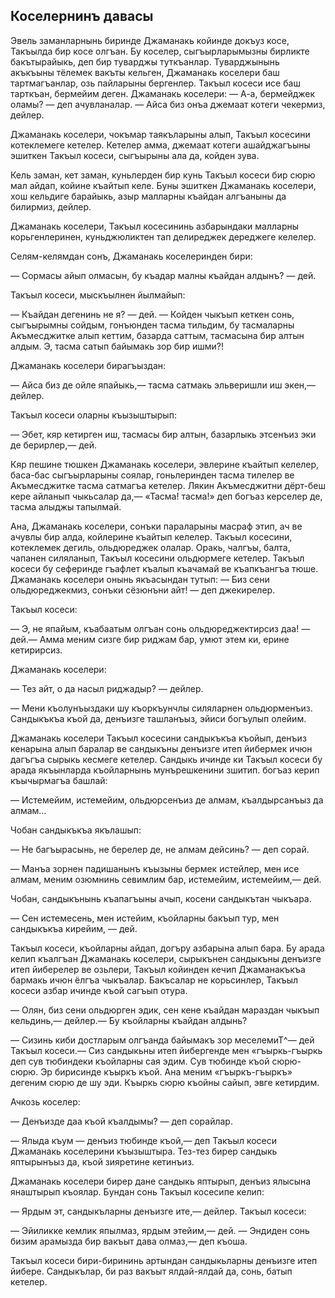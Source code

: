 ## Коселернинъ давасы

Эвель заманларнынь биринде Джаманакь койинде докъуз косе, Такъылда бир косе олгъан. Бу коселер, сыгъырларымызны бирликте бакътырайыкь, деп бир туварджы туткъанлар. Туварджынынь акъкъыны тёлемек вакъты кельген, Джаманакь коселери баш тартмагъанлар, озь пайларыны бергенлер. Такъыл косеси исе баш тарткъан, бермейим деген. Джаманакь коселери: — А-а, бермейджек оламы? — деп ачувланалар. — Айса биз онъа джемаат котеги чекермиз, дейлер.

Джаманакь коселери, чокъмар таякъларыны алып, Такъыл косесини котеклемеге кетелер. Кетелер амма, джемаат котеги ашайджагъыны эшиткен Такъыл косеси, сыгъырыны ала да, койден зува.

Кель заман, кет заман, куньлерден бир кунь Такъыл косеси бир сюрю мал айдап, койине къайтып келе. Буны эшиткен Джаманакь коселери, хош кельдиге барайыкь, азыр малларны къайдан алгъаныны да билирмиз, дейлер.

Джаманакь коселери, Такъыл косесининь азбарындаки малларны корьгенлеринен, куньджюликтен тап делиреджек дереджеге келелер.

Селям-келямдан сонъ, Джаманакь коселеринден бири:

— Сормасы айып олмасын, бу къадар малны къайдан алдынъ? — дей.

Такъыл косеси, мыскъылнен йылмайып:

— Къайдан дегенинь не я? — дей. — Койден чыкъып кеткен сонь, сыгъырымны сойдым, гонъюнден тасма тильдим, бу тасмаларны Акъмесджитке алып кеттим, базарда саттым, тасмасына бир алтын алдым. Э, тасма сатып байымакь зор бир ишми?!

Джаманакь коселери бирагъыздан:

— Айса биз де ойле япайыкь,— тасма сатмакь эльверишли иш экен,— дейлер.

Такъыл косеси оларны къызыштырып:

— Эбет, кяр кетирген иш, тасмасы бир алтын, базарлыкь этсенъиз эки де берирлер,— дей.

Кяр пешине тюшкен Джаманакь коселери, эвлерине къайтып келелер, баса-бас сыгъырларыны соялар, гоньлеринден тасма тилелер ве Акъмесджитке тасма сатмагъа кетелер. Лякин Акъмесджитни дёрт-беш кере айланып чыкьсалар да,— «Тасма! тасма!» деп богъаз керселер де, тасма алыджы тапылмай.

Ана, Джаманакь коселери, сонъки параларыны масраф этип, ач ве ачувлы бир алда, койлерине къайтып келелер. Такъыл косесини, котеклемек дегиль, ольдюреджек олалар. Оракь, чалгъы, балта, чапанен силяланып, Такъыл косесини ольдюрмеге кетелер. Такъыл косеси бу сеферинде гъафлет къалып къачамай ве къапкъангъа тюше. Джаманакь коселери онынь якъасындан тутып: — Биз сени ольдюреджекмиз, сонъки сёзюнъни айт! — деп джекирелер.

Такъыл косеси:

— Э, не япайым, къабаатым олгъан сонь ольдюреджектирсиз даа! — дей.— Амма меним сизге бир риджам бар, умют этем ки, ерине кетирирсиз.

Джаманакь коселери:

— Тез айт, о да насыл риджадыр? — дейлер.

— Мени къолунъыздаки шу къоркъунчлы силяларнен ольдюрменъиз. Сандыкъкъа къой да, денъизге ташланъыз, эйиси богъулып олейим.

Джаманакь коселери Такъыл косесини сандыкъкъа къойып, денъиз кенарына алып баралар ве сандыкъны денъизге итеп йибермек ичюн дагъгъа сырыкь кесмеге кетелер. Сандыкь ичинде ки Такъыл косеси бу арада якъынларда къойларнынь мунърешкенини зшитип. богъаз керип къычырмагъа башлай:

— Истемейим, истемейим, ольдюрсенъиз де алмам, къалдырсанъыз да алмам...

Чобан сандыкъкъа якълашып:

— Не багъырасынь, не берелер де, не алмам дейсинь? — деп сорай.

— Манъа зорнен падишанынъ къызыны бермек истейлер, мен исе алмам, меним озюмнинь севимлим бар, истемейим, истемейим,— дей.

Чобан, сандыкънынь къапагъыны ачып, косени сандыкътан чыкъара.

— Сен истемесень, мен истейим, къойларны бакъып тур, мен сандыкъкъа кирейим, — дей.

Такъыл косеси, къойларны айдап, догъру азбарына алып бара. Бу арада келип къалгъан Джаманакь коселери, сырыкънен сандыкъны денъизге итеп йиберелер ве озьлери, Такъыл койинден кечип Джаманакъкъа бармакь ичюн ёлгъа чыкъалар. Бакъсалар не корьсинлер, Такъыл косеси азбар ичинде къой сагъып отура.

— Олян, биз сени ольдюрген эдик, сен кене къайдан мараздан чыкъып кельдинь,— дейлер.— Бу къойларны къайдан алдынь?

— Сизинь киби достларым олгъанда байымакъ зор меселемиТ^— дей Такъыл косеси.— Сиз сандыкьны итеп йибергенде мен «гъыркь-гъыркь деп сув тюбиндеки къойларны сая эдим. Сув тюбинде къой сюрю-сюрю. Эр бирисинде къыркъ къой. Ана меним «гъыркъ-гъыркъ» дегеним сюрю де шу эди. Къыркь сюрю къойны сайып, эвге кетирдим.

Ачкозь коселер:

— Денъизде даа къой къалдымы? — деп сорайлар.

— Ялыда къум — денъиз тюбинде къой,— деп Такъыл косеси Джаманакь коселерини къызыштыра. Тез-тез бирер сандыкь яптырынъыз да, къой зияретине кетинъиз.

Джаманакь коселери бирер дане сандыкь яптырып, денъиз ялысына янаштырып къоялар. Бундан сонь Такъыл косесипе келип:

— Ярдым эт, сандыкъларны денъизге ите,— дейлер. Такъыл косеси:

— Эйиликке кемлик япылмаз, ярдым этейим,— дей. — Эндиден сонь бизим арамызда бир вакъыт дава олмаз,— деп къоша.

Такъыл косеси бири-бирининь артындан сандыкьларны денъизге итеп йибере. Сандыкълар, би раз вакъыт ялдай-ялдай да, сонь, батып кетелер.
